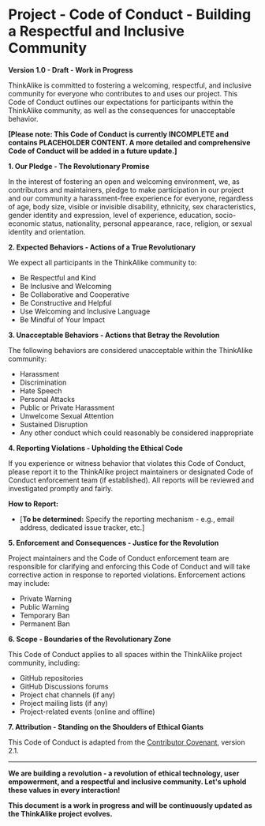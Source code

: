 # Project - Code of Conduct - Building a Respectful and Inclusive Community

**Version 1.0 - Draft - Work in Progress**

ThinkAlike is committed to fostering a welcoming, respectful, and inclusive community for everyone who contributes to and uses our project. This Code of Conduct outlines our expectations for participants within the ThinkAlike community, as well as the consequences for unacceptable behavior.

**[Please note: This Code of Conduct is currently INCOMPLETE and contains PLACEHOLDER CONTENT. A more detailed and comprehensive Code of Conduct will be added in a future update.]**

**1. Our Pledge - The Revolutionary Promise**

In the interest of fostering an open and welcoming environment, we, as contributors and maintainers, pledge to make participation in our project and our community a harassment-free experience for everyone, regardless of age, body size, visible or invisible disability, ethnicity, sex characteristics, gender identity and expression, level of experience, education, socio-economic status, nationality, personal appearance, race, religion, or sexual identity and orientation.

**2. Expected Behaviors - Actions of a True Revolutionary**

We expect all participants in the ThinkAlike community to:

*   Be Respectful and Kind
*   Be Inclusive and Welcoming
*   Be Collaborative and Cooperative
*   Be Constructive and Helpful
*   Use Welcoming and Inclusive Language
*   Be Mindful of Your Impact

**3. Unacceptable Behaviors - Actions that Betray the Revolution**

The following behaviors are considered unacceptable within the ThinkAlike community:

*   Harassment
*   Discrimination
*   Hate Speech
*   Personal Attacks
*   Public or Private Harassment
*   Unwelcome Sexual Attention
*   Sustained Disruption
*   Any other conduct which could reasonably be considered inappropriate

**4. Reporting Violations - Upholding the Ethical Code**

If you experience or witness behavior that violates this Code of Conduct, please report it to the ThinkAlike project maintainers or designated Code of Conduct enforcement team (if established). All reports will be reviewed and investigated promptly and fairly.

**How to Report:**

*   [**To be determined:**  Specify the reporting mechanism - e.g., email address, dedicated issue tracker, etc.]

**5. Enforcement and Consequences - Justice for the Revolution**

Project maintainers and the Code of Conduct enforcement team are responsible for clarifying and enforcing this Code of Conduct and will take corrective action in response to reported violations. Enforcement actions may include:

*   Private Warning
*   Public Warning
*   Temporary Ban
*   Permanent Ban

**6. Scope - Boundaries of the Revolutionary Zone**

This Code of Conduct applies to all spaces within the ThinkAlike project community, including:

*   GitHub repositories
*   GitHub Discussions forums
*   Project chat channels (if any)
*   Project mailing lists (if any)
*   Project-related events (online and offline)

**7. Attribution - Standing on the Shoulders of Ethical Giants**

This Code of Conduct is adapted from the [Contributor Covenant](https://www.contributor-covenant.org), version 2.1.

---

**We are building a revolution - a revolution of ethical technology, user empowerment, and a respectful and inclusive community. Let's uphold these values in every interaction!**

**This document is a work in progress and will be continuously updated as the ThinkAlike project evolves.**
